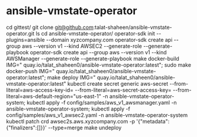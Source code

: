 # ansible-vmstate-operator
cd gittest/
git clone git@github.com:talat-shaheen/ansible-vmstate-operator.git
ls
cd ansible-vmstate-operator/
operator-sdk init --plugins=ansible  --domain xyzcompany.com
operator-sdk create api --group aws --version v1 --kind AWSEC2  --generate-role       --generate-playbook
operator-sdk create api --group aws --version v1 --kind AWSManager  --generate-role       --generate-playbook
make docker-build IMG=" quay.io/talat_shaheen0/ansible-vmstate-operator:latest";
sudo make docker-push  IMG=" quay.io/talat_shaheen0/ansible-vmstate-operator:latest";
make deploy  IMG=" quay.io/talat_shaheen0/ansible-vmstate-operator:latest"
kubectl create secret generic aws-secret --from-literal=aws-access-key-id=<key> --from-literal=aws-secret-access-key=<key> --from-literal=aws-default-region="us-east-1" -n ansible-vmstate-operator-system;
kubectl apply -f config/samples/aws_v1_awsmanager.yaml -n ansible-vmstate-operator-system; 
kubectl apply -f config/samples/aws_v1_awsec2.yaml -n ansible-vmstate-operator-system
kubectl patch crd  awsec2s.aws.xyzcompany.com -p '{"metadata":{"finalizers":[]}}' --type=merge
make undeploy
